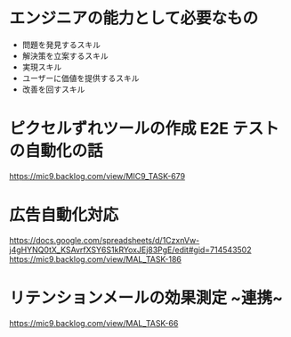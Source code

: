 # エンジニアの能力として必要なもの

- 問題を発見するスキル
- 解決策を立案するスキル
- 実現スキル
- ユーザーに価値を提供するスキル
- 改善を回すスキル

# ピクセルずれツールの作成 E2E テストの自動化の話

https://mic9.backlog.com/view/MIC9_TASK-679

# 広告自動化対応

https://docs.google.com/spreadsheets/d/1CzxnVw-j4gHYNQ0tX_KSAvrfXSY6S1kRYoxJEj83PgE/edit#gid=714543502
https://mic9.backlog.com/view/MAL_TASK-186

# リテンションメールの効果測定 ~連携~

https://mic9.backlog.com/view/MAL_TASK-66
